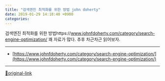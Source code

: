 ```yaml
---
title: "검색엔진 최적화를 위한 방법 john doherty"
date: 2019-01-29 14:18:40 +0900
categories: 
---
```

  

검색엔진 최적화를 위한 방법https://www.johnfdoherty.com/category/search-engine-optimization/
꽤 자료가 많다. 추후 차근차근 읽어보자.






***
+ [https://www.johnfdoherty.com/category/search-engine-optimization/](https://www.johnfdoherty.com/category/search-engine-optimization/)


***
[🔗original-link](http://www.mins01.com/mh/tech/read/1254)